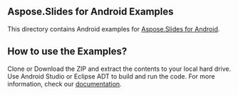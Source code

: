 ## Aspose.Slides for Android Examples

This directory contains Android examples for [Aspose.Slides for Android](http://www.aspose.com/android/powerpoint-component.aspx).

## How to use the Examples?

Clone or Download the ZIP and extract the contents to your local hard drive.
Use Android Studio or Eclipse ADT to build and run the code. For more information, check our [documentation](http://aspose.com/docs/display/slidesandroid/How+to+use+the+Examples).
